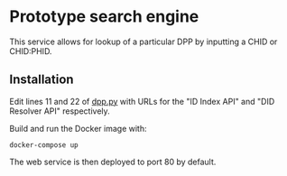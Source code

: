 # Prototype search engine
This service allows for lookup of a particular DPP by inputting a CHID or CHID:PHID.

## Installation
Edit lines 11 and 22 of [dpp.py](dpp.py) with URLs for the "ID Index API" and "DID Resolver API" respectively. 

Build and run the Docker image with:
```
docker-compose up
```

The web service is then deployed to port 80 by default.